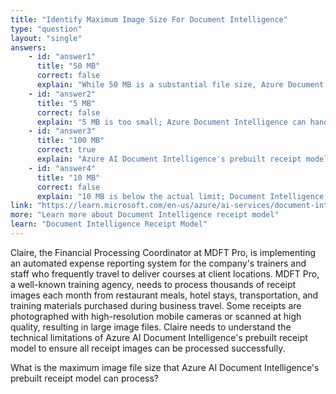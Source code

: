```yaml
---
title: "Identify Maximum Image Size For Document Intelligence"
type: "question"
layout: "single"
answers:
    - id: "answer1"
      title: "50 MB"
      correct: false
      explain: "While 50 MB is a substantial file size, Azure Document Intelligence's prebuilt receipt model supports larger images up to 100 MB."
    - id: "answer2"
      title: "5 MB"
      correct: false
      explain: "5 MB is too small; Azure Document Intelligence can handle much larger image files for receipt processing."
    - id: "answer3"
      title: "100 MB"
      correct: true
      explain: "Azure AI Document Intelligence's prebuilt receipt model can process images up to 100 MB in size, accommodating high-resolution scanned receipts and invoices."
    - id: "answer4"
      title: "10 MB"
      correct: false
      explain: "10 MB is below the actual limit; Document Intelligence supports larger image files up to 100 MB for receipt processing."
link: "https://learn.microsoft.com/en-us/azure/ai-services/document-intelligence/prebuilt-receipt"
more: "Learn more about Document Intelligence receipt model"
learn: "Document Intelligence Receipt Model"
---
```


Claire, the Financial Processing Coordinator at MDFT Pro, is implementing an automated expense reporting system for the company's trainers and staff who frequently travel to deliver courses at client locations. MDFT Pro, a well-known training agency, needs to process thousands of receipt images each month from restaurant meals, hotel stays, transportation, and training materials purchased during business travel. Some receipts are photographed with high-resolution mobile cameras or scanned at high quality, resulting in large image files. Claire needs to understand the technical limitations of Azure AI Document Intelligence's prebuilt receipt model to ensure all receipt images can be processed successfully.

What is the maximum image file size that Azure AI Document Intelligence's prebuilt receipt model can process?

